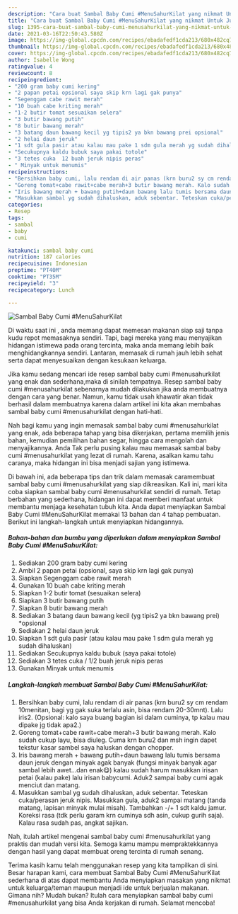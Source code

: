 ```yaml
---
description: "Cara buat Sambal Baby Cumi #MenuSahurKilat yang nikmat Untuk Jualan"
title: "Cara buat Sambal Baby Cumi #MenuSahurKilat yang nikmat Untuk Jualan"
slug: 1395-cara-buat-sambal-baby-cumi-menusahurkilat-yang-nikmat-untuk-jualan
date: 2021-03-16T22:50:43.580Z
image: https://img-global.cpcdn.com/recipes/ebadafedf1cda213/680x482cq70/sambal-baby-cumi-menusahurkilat-foto-resep-utama.jpg
thumbnail: https://img-global.cpcdn.com/recipes/ebadafedf1cda213/680x482cq70/sambal-baby-cumi-menusahurkilat-foto-resep-utama.jpg
cover: https://img-global.cpcdn.com/recipes/ebadafedf1cda213/680x482cq70/sambal-baby-cumi-menusahurkilat-foto-resep-utama.jpg
author: Isabelle Wong
ratingvalue: 4
reviewcount: 8
recipeingredient:
- "200 gram baby cumi kering"
- "2 papan petai opsional saya skip krn lagi gak punya"
- "Segenggam cabe rawit merah"
- "10 buah cabe kriting merah"
- "1-2 butir tomat sesuaikan selera"
- "3 butir bawang putih"
- "8 butir bawang merah"
- "3 batang daun bawang kecil yg tipis2 ya bkn bawang prei opsional"
- "2 helai daun jeruk"
- "1 sdt gula pasir atau kalau mau pake 1 sdm gula merah yg sudah dihaluskan"
- "Secukupnya kaldu bubuk saya pakai totole"
- "3 tetes cuka  12 buah jeruk nipis peras"
- " Minyak untuk menumis"
recipeinstructions:
- "Bersihkan baby cumi, lalu rendam di air panas (krn buru2 sy cm rendam 10menitan, bagi yg gak suka terlalu asin, bisa rendam 20-30mnt). Lalu iris2. (Opsional: kalo saya buang bagian isi dalam cuminya, tp kalau mau dipake jg tidak apa2.)"
- "Goreng tomat+cabe rawit+cabe merah+3 butir bawang merah. Kalo sudah cukup layu, bisa diuleg. Cuma krn buru2 dan msh ingin dapet tekstur kasar sambel saya haluskan dengan chopper."
- "Iris bawang merah + bawang putih+daun bawang lalu tumis bersama daun jeruk dengan minyak agak banyak (fungsi minyak banyak agar sambal lebih awet...dan enak😋) kalau sudah harum masukkan irisan petai (kalau pake) lalu irisan babycumi. Aduk2 sampai baby cumi agak menciut dan matang."
- "Masukkan sambal yg sudah dihaluskan, aduk sebentar. Teteskan cuka/perasan jeruk nipis. Masukkan gula, aduk2 sampai matang (tanda matang, lapisan minyak mulai misah). Tambahkan -/+ 1 sdt kaldu jamur. Koreksi rasa (tdk perlu garam krn cuminya sdh asin, cukup gurih saja). Kalau rasa sudah pas, angkat sajikan."
categories:
- Resep
tags:
- sambal
- baby
- cumi

katakunci: sambal baby cumi 
nutrition: 187 calories
recipecuisine: Indonesian
preptime: "PT40M"
cooktime: "PT35M"
recipeyield: "3"
recipecategory: Lunch

---
```



![Sambal Baby Cumi #MenuSahurKilat](https://img-global.cpcdn.com/recipes/ebadafedf1cda213/680x482cq70/sambal-baby-cumi-menusahurkilat-foto-resep-utama.jpg)

Di waktu  saat ini , anda memang dapat memesan makanan siap saji tanpa kudu repot memasaknya sendiri. Tapi, bagi mereka yang mau menyajikan hidangan istimewa pada orang tercinta, maka anda memang lebih baik menghidangkannya sendiri. Lantaran, memasak di rumah jauh lebih sehat serta dapat menyesuaikan dengan kesukaan keluarga.

Jika kamu sedang mencari ide resep sambal baby cumi #menusahurkilat yang enak dan sederhana,maka di sinilah tempatnya. Resep sambal baby cumi #menusahurkilat  sebenarnya mudah dilakukan jika anda membuatnya dengan cara yang benar. Namun, kamu tidak usah khawatir akan tidak berhasil dalam membuatnya 
karena dalam artikel ini kita akan membahas sambal baby cumi #menusahurkilat dengan hati-hati.  



Nah bagi kamu yang ingin memasak sambal baby cumi #menusahurkilat yang enak, ada beberapa tahap yang bisa dikerjakan, pertama memilih jenis bahan, kemudian pemilihan bahan segar, hingga cara mengolah dan menyajikannya. Anda Tak perlu pusing kalau mau memasak sambal baby cumi #menusahurkilat yang lezat di rumah. Karena, asalkan kamu  tahu caranya, maka hidangan ini bisa menjadi sajian yang istimewa.

Di bawah ini, ada beberapa tips dan trik dalam memasak caramembuat sambal baby cumi #menusahurkilat yang siap dikreasikan. Kali ini, mari kita coba siapkan sambal baby cumi #menusahurkilat sendiri di rumah. Tetap berbahan yang sederhana, hidangan ini dapat memberi manfaat untuk membantu menjaga kesehatan tubuh kita. Anda dapat menyiapkan Sambal Baby Cumi #MenuSahurKilat memakai 13 bahan dan 4 tahap pembuatan. Berikut ini langkah-langkah untuk menyiapkan hidangannya.

<!--inarticleads1-->

##### Bahan-bahan dan bumbu yang diperlukan dalam menyiapkan Sambal Baby Cumi #MenuSahurKilat:

1. Sediakan 200 gram baby cumi kering
1. Ambil 2 papan petai (opsional, saya skip krn lagi gak punya)
1. Siapkan Segenggam cabe rawit merah
1. Gunakan 10 buah cabe kriting merah
1. Siapkan 1-2 butir tomat (sesuaikan selera)
1. Siapkan 3 butir bawang putih
1. Siapkan 8 butir bawang merah
1. Sediakan 3 batang daun bawang kecil (yg tipis2 ya bkn bawang prei) *opsional
1. Sediakan 2 helai daun jeruk
1. Siapkan 1 sdt gula pasir (atau kalau mau pake 1 sdm gula merah yg sudah dihaluskan)
1. Sediakan Secukupnya kaldu bubuk (saya pakai totole)
1. Sediakan 3 tetes cuka / 1/2 buah jeruk nipis peras
1. Gunakan  Minyak untuk menumis




<!--inarticleads2-->

##### Langkah-langkah membuat Sambal Baby Cumi #MenuSahurKilat:

1. Bersihkan baby cumi, lalu rendam di air panas (krn buru2 sy cm rendam 10menitan, bagi yg gak suka terlalu asin, bisa rendam 20-30mnt). Lalu iris2. (Opsional: kalo saya buang bagian isi dalam cuminya, tp kalau mau dipake jg tidak apa2.)
1. Goreng tomat+cabe rawit+cabe merah+3 butir bawang merah. Kalo sudah cukup layu, bisa diuleg. Cuma krn buru2 dan msh ingin dapet tekstur kasar sambel saya haluskan dengan chopper.
1. Iris bawang merah + bawang putih+daun bawang lalu tumis bersama daun jeruk dengan minyak agak banyak (fungsi minyak banyak agar sambal lebih awet...dan enak😋) kalau sudah harum masukkan irisan petai (kalau pake) lalu irisan babycumi. Aduk2 sampai baby cumi agak menciut dan matang.
1. Masukkan sambal yg sudah dihaluskan, aduk sebentar. Teteskan cuka/perasan jeruk nipis. Masukkan gula, aduk2 sampai matang (tanda matang, lapisan minyak mulai misah). Tambahkan -/+ 1 sdt kaldu jamur. Koreksi rasa (tdk perlu garam krn cuminya sdh asin, cukup gurih saja). Kalau rasa sudah pas, angkat sajikan.




Nah, itulah artikel mengenai  sambal baby cumi #menusahurkilat  yang praktis dan mudah versi kita. Semoga kamu mampu mempraktekkannya dengan hasil yang dapat membuat oreng tercinta di rumah senang. 

Terima kasih kamu telah menggunakan resep yang kita tampilkan di sini. Besar harapan kami, cara membuat  Sambal Baby Cumi #MenuSahurKilat sederhana di atas dapat membantu Anda menyiapkan masakan yang nikmat untuk keluarga/teman maupun menjadi ide untuk berjualan makanan. Gimana nih? Mudah bukan? Itulah cara menyiapkan sambal baby cumi #menusahurkilat yang bisa Anda kerjakan di rumah. Selamat mencoba!

